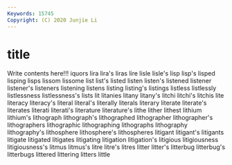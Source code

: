 ```yaml
---
Keywords: 15745
Copyright: (C) 2020 Junjie Li
---
```


# title

Write contents here!!!
iquors 
lira 
lira's 
liras 
lire 
lisle 
lisle's 
lisp
lisp's 
lisped 
lisping 
lisps 
lissom 
lissome 
list 
list's 
listed 
listen
listen's 
listened 
listener 
listener's 
listeners 
listening 
listens 
listing 
listing's 
listings
listless 
listlessly 
listlessness 
listlessness's 
lists 
lit 
litanies 
litany 
litany's 
litchi
litchi's 
litchis 
lite 
literacy 
literacy's 
literal 
literal's 
literally 
literals 
literary
literate 
literate's 
literates 
literati 
literati's 
literature 
literature's 
lithe 
lither 
lithest
lithium 
lithium's 
lithograph 
lithograph's 
lithographed 
lithographer 
lithographer's 
lithographers 
lithographic 
lithographing
lithographs 
lithography 
lithography's 
lithosphere 
lithosphere's 
lithospheres 
litigant 
litigant's 
litigants 
litigate
litigated 
litigates 
litigating 
litigation 
litigation's 
litigious 
litigiousness 
litigiousness's 
litmus 
litmus's
litre 
litre's 
litres 
litter 
litter's 
litterbug 
litterbug's 
litterbugs 
littered 
littering
litters 
little 
